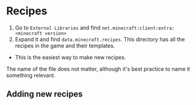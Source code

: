 # Recipes
1. Go to `External Libraries` and find `net.minecraft:client:extra:<minecraft version>`
2. Expand it and find `data.minecraft.recipes`. This directory has all the recipes in the game and their templates.
* This is the easiest way to make new recipes.

The name of the file does not matter, although it's best practice to name it something relevant.

## Adding new recipes

